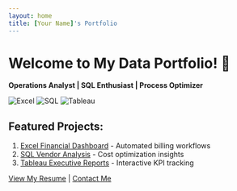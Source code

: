 ```yaml
---
layout: home
title: [Your Name]'s Portfolio
---
```


# Welcome to My Data Portfolio! 🌟

**Operations Analyst | SQL Enthusiast | Process Optimizer**

![Excel](https://img.shields.io/badge/-Excel-217346?logo=microsoftexcel) ![SQL](https://img.shields.io/badge/-SQL-4479A1?logo=mysql) ![Tableau](https://img.shields.io/badge/-Tableau-E97627?logo=tableau)

## Featured Projects:
1. [Excel Financial Dashboard](/projects/excel) - Automated billing workflows
2. [SQL Vendor Analysis](/projects/sql) - Cost optimization insights
3. [Tableau Executive Reports](/projects/tableau) - Interactive KPI tracking

[View My Resume](#) | [Contact Me](#)
